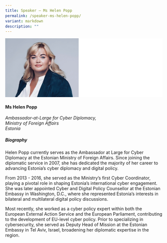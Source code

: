 ```yaml
---
title: Speaker – Ms Helen Popp
permalink: /speaker-ms-helen-popp/
variant: markdown
description: ""
---
```

![](/images/2025%20speakers/Helen_Popp.png)
#### **Ms Helen Popp**

*Ambassador-at-Large for Cyber Diplomacy,<br>Ministry of Foreign Affairs<br>Estonia*

##### **Biography**
Helen Popp currently serves as the Ambassador at Large for Cyber Diplomacy at the Estonian Ministry of Foreign Affairs. Since joining the diplomatic service in 2007, she has dedicated the majority of her career to advancing Estonia’s cyber diplomacy and digital policy.

From 2013 - 2016, she served as the Ministry’s first Cyber Coordinator, playing a pivotal role in shaping Estonia’s international cyber engagement. She was later appointed Cyber and Digital Policy Counsellor at the Estonian Embassy in Washington, D.C., where she represented Estonia’s interests in bilateral and multilateral digital policy discussions.

Most recently, she worked as a cyber policy expert within both the European External Action Service and the European Parliament, contributing to the development of EU-level cyber policy.
Prior to specializing in cybersecurity, she served as Deputy Head of Mission at the Estonian Embassy in Tel Aviv, Israel, broadening her diplomatic expertise in the region.
